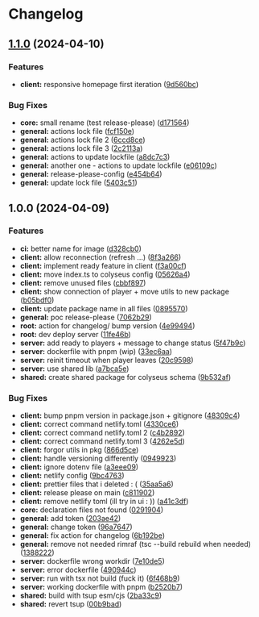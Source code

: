 # Changelog

## [1.1.0](https://github.com/jmischler72/tetrarena/compare/tetrarena-v1.0.0...tetrarena-v1.1.0) (2024-04-10)


### Features

* **client:** responsive homepage first iteration ([9d560bc](https://github.com/jmischler72/tetrarena/commit/9d560bca5b853cb4806e03c892b1d24e64026faf))


### Bug Fixes

* **core:** small rename (test release-please) ([d171564](https://github.com/jmischler72/tetrarena/commit/d17156477bc5484903e3eb0e6b4e7892ed010c84))
* **general:** actions lock file ([fcf150e](https://github.com/jmischler72/tetrarena/commit/fcf150ea433a517baf381a78e678efeaa08a1639))
* **general:** actions lock file 2 ([6ccd8ce](https://github.com/jmischler72/tetrarena/commit/6ccd8cef5d651aaac2a57e9838088c3186d1063c))
* **general:** actions lock file 3 ([2c2113a](https://github.com/jmischler72/tetrarena/commit/2c2113ad3ef15421461f17550964e5a0311af36d))
* **general:** actions to update lockfile ([a8dc7c3](https://github.com/jmischler72/tetrarena/commit/a8dc7c3c053381912ec0602a8a83e4ec388b8a32))
* **general:** another one - actions to update lockfile ([e06109c](https://github.com/jmischler72/tetrarena/commit/e06109cdff11000431fd1291e0bff43cc2ea39a2))
* **general:** release-please-config ([e454b64](https://github.com/jmischler72/tetrarena/commit/e454b64794d319d779db43002f970f74f79a5bad))
* **general:** update lock file ([5403c51](https://github.com/jmischler72/tetrarena/commit/5403c51ff246e2c4cff82b61ba6aa7695dd5dcc5))

## 1.0.0 (2024-04-09)


### Features

* **ci:** better name for image ([d328cb0](https://github.com/jmischler72/tetrarena/commit/d328cb0a099ece6c46f7d474dbe3108f423a82e0))
* **client:** allow reconnection (refresh ...) ([8f3a266](https://github.com/jmischler72/tetrarena/commit/8f3a26624f974ecea7c9d96386a81397e1286381))
* **client:** implement ready feature in client ([f3a00cf](https://github.com/jmischler72/tetrarena/commit/f3a00cfa9aa2a1d3c7715fb754f1596e510f0c8f))
* **client:** move index.ts to colyseus config ([05626a4](https://github.com/jmischler72/tetrarena/commit/05626a445f93d9fbe9b77ae0358a209c6b41dda3))
* **client:** remove unused files ([cbbf897](https://github.com/jmischler72/tetrarena/commit/cbbf8978d456c9a3412d952da740f9608db5ea05))
* **client:** show connection of player + move utils to new package ([b05bdf0](https://github.com/jmischler72/tetrarena/commit/b05bdf0fe26b33204faadbbdfc27238f47ea3092))
* **client:** update package name in all files ([0895570](https://github.com/jmischler72/tetrarena/commit/0895570ec386795468023be703ba21da96620a38))
* **general:** poc release-please ([7062b29](https://github.com/jmischler72/tetrarena/commit/7062b29e8f5012aedf17b02f28b3cf1d579ff95d))
* **root:** action for changelog/ bump version ([4e99494](https://github.com/jmischler72/tetrarena/commit/4e9949405db3a13968840b1abda4b7df20d74799))
* **root:** dev deploy server ([11fe46b](https://github.com/jmischler72/tetrarena/commit/11fe46bd4979557a0a8d53e1c73d7362ae461e4a))
* **server:** add ready to players + message to change status ([5f47b9c](https://github.com/jmischler72/tetrarena/commit/5f47b9c08465d1100d0ce9ec7b7ed69acba2c3bd))
* **server:** dockerfile with pnpm (wip) ([33ec6aa](https://github.com/jmischler72/tetrarena/commit/33ec6aa4c5d4bf719d0428a1d93d17029022d0de))
* **server:** reinit timeout when player leaves ([20c9598](https://github.com/jmischler72/tetrarena/commit/20c9598b175500a781011af045d56ca4b094c26a))
* **server:** use shared lib ([a7bca5e](https://github.com/jmischler72/tetrarena/commit/a7bca5e5503e3f8f30c5c77394386c64163cfa32))
* **shared:** create shared package for colyseus schema ([9b532af](https://github.com/jmischler72/tetrarena/commit/9b532afb0122472bfd85a85e039e2a0f998c7a7d))


### Bug Fixes

* **client:** bump pnpm version in package.json + gitignore ([48309c4](https://github.com/jmischler72/tetrarena/commit/48309c46db856a3be157224bc615f9b46f75c260))
* **client:** correct command netlify.toml ([4330ce6](https://github.com/jmischler72/tetrarena/commit/4330ce6dfd9463759567161f9cf2793d289be8f8))
* **client:** correct command netlify.toml 2 ([c4b2892](https://github.com/jmischler72/tetrarena/commit/c4b289240f469e1c501dab4dd5781370e5bd0169))
* **client:** correct command netlify.toml 3 ([4262e5d](https://github.com/jmischler72/tetrarena/commit/4262e5d4be2ed2568898ce5f836b9e649a5f3b2c))
* **client:** forgor utils in pkg ([866d5ce](https://github.com/jmischler72/tetrarena/commit/866d5cef8ca5f1cc7aa33a3445be50ea317d2ddf))
* **client:** handle versioning differently ([0949923](https://github.com/jmischler72/tetrarena/commit/09499232bf25c417e1220d91c167f3024663f571))
* **client:** ignore dotenv file ([a3eee09](https://github.com/jmischler72/tetrarena/commit/a3eee09e9f300b83c028658305f66d74e3afd0d1))
* **client:** netlify config ([9bc4763](https://github.com/jmischler72/tetrarena/commit/9bc47638c88bc6b197681fc5a78c668b46e8eed5))
* **client:** prettier files that i deleted : ( ([35aa5a6](https://github.com/jmischler72/tetrarena/commit/35aa5a6938d6983b2d59d7e37be7e0a021d9202a))
* **client:** release please on main ([c811902](https://github.com/jmischler72/tetrarena/commit/c811902b4cb0393886ac7920e855b8225e712312))
* **client:** remove netlify toml (ill try in ui : )) ([a41c3df](https://github.com/jmischler72/tetrarena/commit/a41c3dfb491cf9fcb3a1f11b8bf517286eb7c2c2))
* **core:** declaration files not found ([0291904](https://github.com/jmischler72/tetrarena/commit/0291904b2b78712a990f28e448efdc5e3bec0652))
* **general:** add token ([203ae42](https://github.com/jmischler72/tetrarena/commit/203ae4259336c9e92079d8f8d4870b8d437b88bb))
* **general:** change token ([96a7647](https://github.com/jmischler72/tetrarena/commit/96a76479195da16ae759906c1211e167477a47bf))
* **general:** fix action for changelog ([6b192be](https://github.com/jmischler72/tetrarena/commit/6b192be22f2e53179f447479258ddbdb5cdb6990))
* **general:** remove not needed rimraf (tsc --build rebuild when needed) ([1388222](https://github.com/jmischler72/tetrarena/commit/1388222a2009d7b1ff55216c8763af6a95c352b0))
* **server:** dockerfile wrong workdir ([7e10de5](https://github.com/jmischler72/tetrarena/commit/7e10de5282148c8876df68ed38a30b90a3fd8553))
* **server:** error dockerfile ([490944c](https://github.com/jmischler72/tetrarena/commit/490944c57ef7a90a1d199868716d0e6074e713a0))
* **server:** run with tsx not build (fuck it) ([6f468b9](https://github.com/jmischler72/tetrarena/commit/6f468b9f1a1e83c5599450cbb3f79a156a411969))
* **server:** working dockerfile with pnpm ([b2520b7](https://github.com/jmischler72/tetrarena/commit/b2520b7e9e89192dbc9d9ead64bd71863584335d))
* **shared:** build with tsup esm/cjs ([2ba33c9](https://github.com/jmischler72/tetrarena/commit/2ba33c90cdd2e69e5721943736a9b848c04d8609))
* **shared:** revert tsup ([00b9bad](https://github.com/jmischler72/tetrarena/commit/00b9badf2436bacb235e5d058eaaadb43b358c70))
